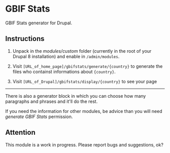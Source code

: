 GBIF Stats
==========

GBIF Stats generator for Drupal.

Instructions
------------

1. Unpack in the *modules/custom* folder (currently in the root of your Drupal 8 installation) and enable in `/admin/modules`.

2. Visit `[URL_of_home_page]/gbifstats/generate/{country}` to generate the files who containst informations about `{country}`.

3. Visit `[URL_of_Drupal]/gbifstats/display/{country}` to see your page

---

There is also a generator block in which you can choose how many paragraphs and
phrases and it'll do the rest.

If you need the information for other modules, be advice than you will need *generate GBIF Stats* permission.

Attention
---------

This module is a work in progress. Please report bugs and suggestions, ok?